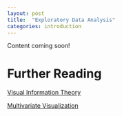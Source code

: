 ```yaml
---
layout: post
title:  "Exploratory Data Analysis"
categories: introduction 
---
```


Content coming soon!

# Further Reading

[Visual Information Theory](http://colah.github.io/posts/2015-09-Visual-Information/)

[Multivariate Visualization](http://www.saedsayad.com/docs/multivariate_visualization.pdf)


